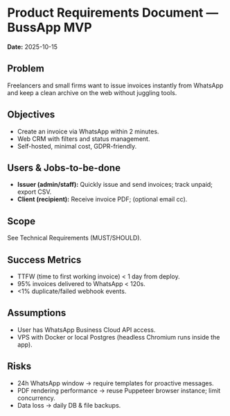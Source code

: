 # Product Requirements Document — BussApp MVP
**Date:** 2025-10-15

## Problem
Freelancers and small firms want to issue invoices instantly from WhatsApp and keep a clean archive on the web without juggling tools.

## Objectives
- Create an invoice via WhatsApp within 2 minutes.
- Web CRM with filters and status management.
- Self-hosted, minimal cost, GDPR-friendly.

## Users & Jobs-to-be-done
- **Issuer (admin/staff):** Quickly issue and send invoices; track unpaid; export CSV.
- **Client (recipient):** Receive invoice PDF; (optional email cc).

## Scope
See Technical Requirements (MUST/SHOULD).

## Success Metrics
- TTFW (time to first working invoice) < 1 day from deploy.
- 95% invoices delivered to WhatsApp < 120s.
- <1% duplicate/failed webhook events.

## Assumptions
- User has WhatsApp Business Cloud API access.
- VPS with Docker or local Postgres (headless Chromium runs inside the app).

## Risks
- 24h WhatsApp window → require templates for proactive messages.
- PDF rendering performance → reuse Puppeteer browser instance; limit concurrency.
- Data loss → daily DB & file backups.
